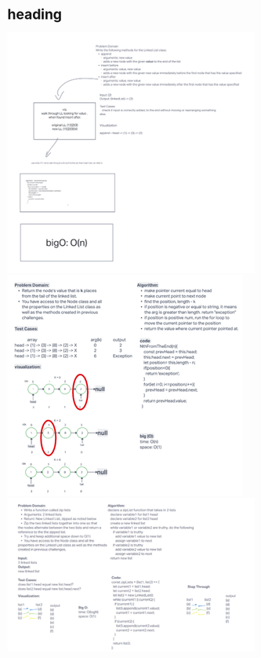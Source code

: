 # heading

![uml](../assets/exported-freehand.png.png)
![uml NthFromEnd](../assets/code-challenge-07_480.png)
![uml zip](../assets/linkedzip.png)
